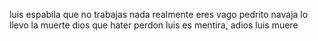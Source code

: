 luis espabila
que no trabajas nada
realmente eres vago
pedrito navaja lo llevo la muerte
dios que hater perdon luis
es mentira, adios luis muere